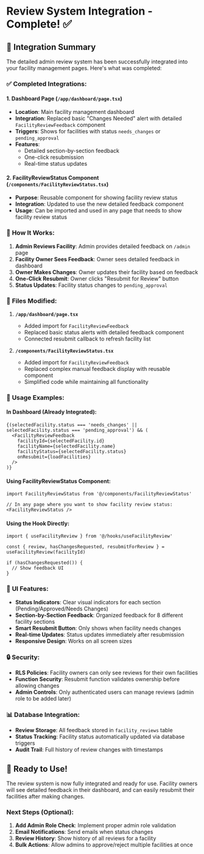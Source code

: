 # Review System Integration - Complete! ✅

## 🎯 **Integration Summary**

The detailed admin review system has been successfully integrated into your facility management pages. Here's what was completed:

### ✅ **Completed Integrations:**

#### 1. **Dashboard Page** (`/app/dashboard/page.tsx`)
- **Location**: Main facility management dashboard
- **Integration**: Replaced basic "Changes Needed" alert with detailed `FacilityReviewFeedback` component
- **Triggers**: Shows for facilities with status `needs_changes` or `pending_approval`
- **Features**: 
  - Detailed section-by-section feedback
  - One-click resubmission
  - Real-time status updates

#### 2. **FacilityReviewStatus Component** (`/components/FacilityReviewStatus.tsx`)
- **Purpose**: Reusable component for showing facility review status
- **Integration**: Updated to use the new detailed feedback component
- **Usage**: Can be imported and used in any page that needs to show facility review status

### 🔧 **How It Works:**

1. **Admin Reviews Facility**: Admin provides detailed feedback on `/admin` page
2. **Facility Owner Sees Feedback**: Owner sees detailed feedback in dashboard
3. **Owner Makes Changes**: Owner updates their facility based on feedback
4. **One-Click Resubmit**: Owner clicks "Resubmit for Review" button
5. **Status Updates**: Facility status changes to `pending_approval`

### 📁 **Files Modified:**

1. **`/app/dashboard/page.tsx`**
   - Added import for `FacilityReviewFeedback`
   - Replaced basic status alerts with detailed feedback component
   - Connected resubmit callback to refresh facility list

2. **`/components/FacilityReviewStatus.tsx`**
   - Added import for `FacilityReviewFeedback`
   - Replaced complex manual feedback display with reusable component
   - Simplified code while maintaining all functionality

### 🚀 **Usage Examples:**

#### In Dashboard (Already Integrated):
```tsx
{(selectedFacility.status === 'needs_changes' || selectedFacility.status === 'pending_approval') && (
  <FacilityReviewFeedback
    facilityId={selectedFacility.id}
    facilityName={selectedFacility.name}
    facilityStatus={selectedFacility.status}
    onResubmit={loadFacilities}
  />
)}
```

#### Using FacilityReviewStatus Component:
```tsx
import FacilityReviewStatus from '@/components/FacilityReviewStatus'

// In any page where you want to show facility review status:
<FacilityReviewStatus />
```

#### Using the Hook Directly:
```tsx
import { useFacilityReview } from '@/hooks/useFacilityReview'

const { review, hasChangesRequested, resubmitForReview } = useFacilityReview(facilityId)

if (hasChangesRequested()) {
  // Show feedback UI
}
```

### 🎨 **UI Features:**

- **Status Indicators**: Clear visual indicators for each section (Pending/Approved/Needs Changes)
- **Section-by-Section Feedback**: Organized feedback for 8 different facility sections
- **Smart Resubmit Button**: Only shows when facility needs changes
- **Real-time Updates**: Status updates immediately after resubmission
- **Responsive Design**: Works on all screen sizes

### 🔒 **Security:**

- **RLS Policies**: Facility owners can only see reviews for their own facilities
- **Function Security**: Resubmit function validates ownership before allowing changes
- **Admin Controls**: Only authenticated users can manage reviews (admin role to be added later)

### 📊 **Database Integration:**

- **Review Storage**: All feedback stored in `facility_reviews` table
- **Status Tracking**: Facility status automatically updated via database triggers
- **Audit Trail**: Full history of review changes with timestamps

## 🎉 **Ready to Use!**

The review system is now fully integrated and ready for use. Facility owners will see detailed feedback in their dashboard, and can easily resubmit their facilities after making changes.

### Next Steps (Optional):
1. **Add Admin Role Check**: Implement proper admin role validation
2. **Email Notifications**: Send emails when status changes
3. **Review History**: Show history of all reviews for a facility
4. **Bulk Actions**: Allow admins to approve/reject multiple facilities at once